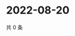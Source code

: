 # 2022-08-20

共 0 条

<!-- BEGIN WEIBO -->
<!-- 最后更新时间 Sat Aug 20 2022 14:01:40 GMT+0800 (China Standard Time) -->

<!-- END WEIBO -->
